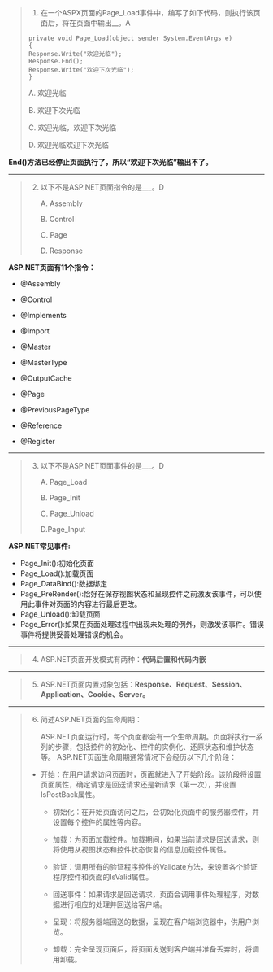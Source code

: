 > 1. 在一个ASPX页面的Page_Load事件中，编写了如下代码，则执行该页面后，将在页面中输出__。A
>
> ```
> private void Page_Load(object sender System.EventArgs e)
> {
> Response.Write("欢迎光临");
> Response.End();
> Response.Write("欢迎下次光临");
> }
> ```
>
> A. 欢迎光临
>
> B. 欢迎下次光临
>
> C. 欢迎光临，欢迎下次光临
>
> D. 欢迎光临欢迎下次光临

__End()方法已经停止页面执行了，所以“欢迎下次光临”输出不了。__

***

> 2. 以下不是ASP.NET页面指令的是___。D
>
>    A. Assembly
>
>    B. Control
>
>    C. Page
>
>    D. Response

__ASP.NET页面有11个指令：__

- @Assembly

- @Control

- @Implements

- @Import

- @Master

- @MasterType

- @OutputCache

- @Page

- @PreviousPageType

- @Reference

- @Register

***

  

> 3. 以下不是ASP.NET页面事件的是___。D
>
>    A. Page_Load
>
>    B. Page_Init
>
>    C. Page_Unload
>
>    D.Page_Input

__ASP.NET常见事件:__

- Page_Init():初始化页面
- Page_Load():加载页面
- Page_DataBind():数据绑定
- Page_PreRender():恰好在保存视图状态和呈现控件之前激发该事件，可以使用此事件对页面的内容进行最后更改。
- Page_Unload():卸载页面
- Page_Error():如果在页面处理过程中出现未处理的例外，则激发该事件。错误事件将提供妥善处理错误的机会。
***
> 4. ASP.NET页面开发模式有两种：__代码后置和代码内嵌__

***

> 5. ASP.NET页面内置对象包括：__Response、Request、Session、Application、Cookie、Server。__

***

> 6. 简述ASP.NET页面的生命周期：
>
>    ASP.NET页面运行时，每个页面都会有一个生命周期。页面将执行一系列的步骤，包括控件的初始化、控件的实例化、还原状态和维护状态等。 ASP.NET页面生命周期通常情况下会经历以下几个阶段： 
>
>- 开始：在用户请求访问页面时，页面就进入了开始阶段。该阶段将设置页面属性，确定请求是回送请求还是新请求（第一次），并设置IsPostBack属性。 
>
>    - 初始化：在开始页面访问之后，会初始化页面中的服务器控件，并设置每个控件的属性等内容。
>
>    - 加载：为页面加载控件。加载期间，如果当前请求是回送请求，则将使用从视图状态和控件状态恢复的信息加载控件属性。
>
>    - 验证：调用所有的验证程序控件的Validate方法，来设置各个验证程序控件和页面的IsValid属性。
>
>    - 回送事件：如果请求是回送请求，页面会调用事件处理程序，对数据进行相应的处理并回送给客户端。
>
>    - 呈现：将服务器端回送的数据，呈现在客户端浏览器中，供用户浏览。
>
>    - 卸载：完全呈现页面后，将页面发送到客户端并准备丢弃时，将调用卸载。